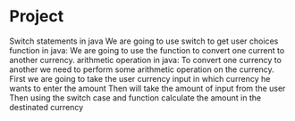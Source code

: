 # Project
Switch statements in java We are going to use switch to get user choices
function in java: We are going to use the function to convert one current to another currency.
arithmetic operation in java: To convert one currency to another we need to perform some arithmetic operation on the currency.
First we are going to take the user currency input in which currency he wants to enter the amount
Then will take the amount of input from the user
Then using the switch case and function calculate the amount in the destinated currency
